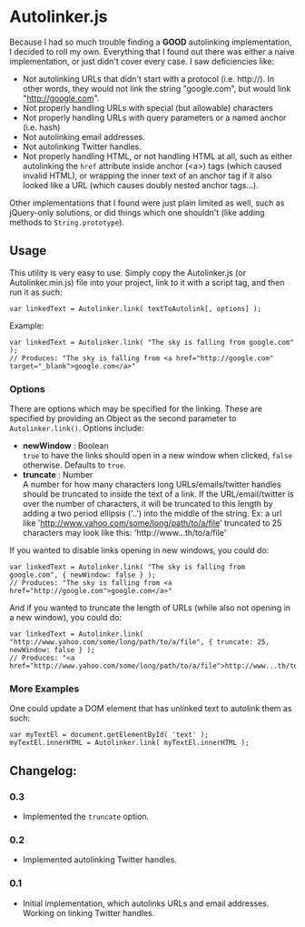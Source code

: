 # Autolinker.js

Because I had so much trouble finding a **GOOD** autolinking implementation, I decided to roll my own. Everything that I found out there was either a naive implementation, or just didn't cover every case. I saw deficiencies like:

- Not autolinking URLs that didn't start with a protocol (i.e. http://). In other words, they would not link the string "google.com", but would link "http://google.com".
- Not properly handling URLs with special (but allowable) characters
- Not properly handling URLs with query parameters or a named anchor (i.e. hash)
- Not autolinking email addresses.
- Not autolinking Twitter handles.
- Not properly handling HTML, or not handling HTML at all, such as either autolinking the `href` attribute inside anchor (&lt;a&gt;) tags (which caused invalid HTML), or wrapping the inner text of an anchor tag if it also looked like a URL (which causes doubly nested anchor tags...). 

Other implementations that I found were just plain limited as well, such as jQuery-only solutions, or did things which one shouldn't (like adding methods to `String.prototype`).


## Usage

This utility is very easy to use. Simply copy the Autolinker.js (or Autolinker.min.js) file into your project, link to it with a script tag, and then run it as such:

	var linkedText = Autolinker.link( textToAutolink[, options] );
	
Example:

	var linkedText = Autolinker.link( "The sky is falling from google.com" );
	// Produces: "The sky is falling from <a href="http://google.com" target="_blank">google.com</a>"
	
### Options
There are options which may be specified for the linking. These are specified by providing an Object as the second parameter to `Autolinker.link()`. Options include:

- **newWindow** : Boolean<br />
  `true` to have the links should open in a new window when clicked, `false` otherwise. Defaults to `true`.
- **truncate** : Number<br />
  A number for how many characters long URLs/emails/twitter handles should be truncated to inside the text of a link. If the URL/email/twitter is over the number of characters, it will be truncated to this length by adding a two period ellipsis ('..') into the middle of the string.
  Ex: a url like 'http://www.yahoo.com/some/long/path/to/a/file' truncated to 25 characters may look like this: 'http://www...th/to/a/file'
   

If you wanted to disable links opening in new windows, you could do:

	var linkedText = Autolinker.link( "The sky is falling from google.com", { newWindow: false } );
	// Produces: "The sky is falling from <a href="http://google.com">google.com</a>"

And if you wanted to truncate the length of URLs (while also not opening in a new window), you could do:

	var linkedText = Autolinker.link( "http://www.yahoo.com/some/long/path/to/a/file", { truncate: 25, newWindow: false } );
	// Produces: "<a href="http://www.yahoo.com/some/long/path/to/a/file">http://www...th/to/a/file</a>"


### More Examples
One could update a DOM element that has unlinked text to autolink them as such:

	var myTextEl = document.getElementById( 'text' );
	myTextEl.innerHTML = Autolinker.link( myTextEl.innerHTML );

## Changelog:

### 0.3

- Implemented the `truncate` option.

### 0.2

- Implemented autolinking Twitter handles.

### 0.1

* Initial implementation, which autolinks URLs and email addresses. Working on linking Twitter handles.
